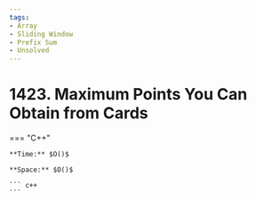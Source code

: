 ```yaml
---
tags:
- Array
- Sliding Window
- Prefix Sum
- Unsolved
---
```



# 1423. Maximum Points You Can Obtain from Cards

=== "C++"

    **Time:** $O()$

    **Space:** $O()$

    ``` c++
    ```